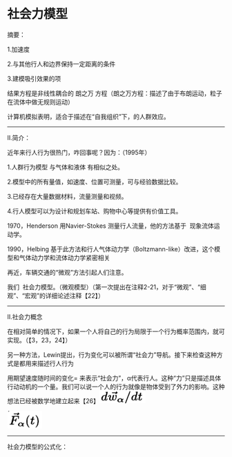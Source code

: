 # 社会力模型

摘要：

1.加速度

2.与其他行人和边界保持一定距离的条件

3.建模吸引效果的项

结果方程是非线性耦合的 朗之万 方程（朗之万方程：描述了由于布朗运动，粒子在流体中做无规则运动）

计算机模拟表明，适合于描述在“自我组织”下，的人群效应。

---

II.简介：

近年来行人行为很热门，咋回事呢？因为：（1995年）

1.人群行为模型 与气体和液体 有相似之处。

2.模型中的所有量值，如速度、位置可测量，可与经验数据比较。

3.已经存在大量数据材料，流量测量和视频。

4.行人模型可以为设计和规划车站、购物中心等提供有价值工具。

1970，Henderson 用Navier-Stokes 测量行人流量，他的方法基于  现象流体运动学。

1990，Helbing 基于此方法和行人气体动力学（Boltzmann-like）改进，这个模型和气体动力学和流体动力学紧密相关

再近，车辆交通的“微观”方法引起人们注意。

我们  社会力模型。（微观模型）（第一次提出在注释2-21，对于“微观”、“细观”、“宏观”的详细论述注释【22】）

---

II.社会力概念

在相对简单的情况下，如果一个人将自己的行为局限于一个行为概率范围内，就可实现。（【3，23，24】）

另一种方法，Lewin提出，行为变化可以被所谓“社会力”导航。接下来检查这种方式是都用来描述行人行为

用期望速度随时间的变化= 来表示“社会力”，α代表行人。这种“力”只是描述具体行动动机的一个量。我们可以说一个人的行为就像是物体受到了外力的影响。这种想法已经被数学地建立起来【26】![145c6c6c0b846110539d10357fad0082.png](image/145c6c6c0b846110539d10357fad0082.png)

![5ef63d19598177ba5d3fef41496354f4.png](image/5ef63d19598177ba5d3fef41496354f4.png)

---

社会力模型的公式化：
